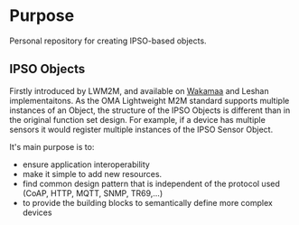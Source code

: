 # Purpose
Personal repository for creating IPSO-based objects. 

## IPSO Objects
Firstly introduced by LWM2M, and available on [Wakamaa](https://github.com/eclipse/wakaama) and Leshan implementaitons. As the OMA Lightweight M2M standard supports multiple instances of an Object, the structure of the IPSO Objects is different than in the original function set design. For example, if a device has multiple sensors it would register multiple instances of the IPSO Sensor Object.

It's main purpose is to:
*  ensure application interoperability
*  make it simple to add new resources.
*  find common design pattern that is independent of the protocol used (CoAP, HTTP, MQTT, SNMP, TR69,...)
*  to provide the building blocks to semantically define more complex devices

